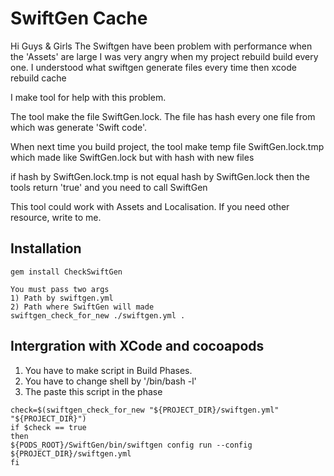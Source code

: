 # SwiftGen Cache

Hi Guys & Girls
The Swiftgen have been problem with performance when the 'Assets' are large
I was very angry when my project rebuild build every one. I understood what swiftgen generate files every time then xcode rebuild cache

I make tool for help with this problem.

The tool make the file SwiftGen.lock. The file has hash every one file from which was generate 'Swift code'.

When next time you build project, the tool make temp file SwiftGen.lock.tmp which made like SwiftGen.lock but with hash with new files

if hash by SwiftGen.lock.tmp is not equal hash by SwiftGen.lock then the tools return 'true' and you need to call SwiftGen

This tool could work with Assets and Localisation.
If you need other resource, write to me.



## Installation

```
gem install CheckSwiftGen

You must pass two args
1) Path by swiftgen.yml
2) Path where SwiftGen will made
swiftgen_check_for_new ./swiftgen.yml .
```


## Intergration with XCode and cocoapods
1) You have to make script in Build Phases.
2) You have to change shell by '/bin/bash -l'
3) The paste this script in the phase

```
check=$(swiftgen_check_for_new "${PROJECT_DIR}/swiftgen.yml" "${PROJECT_DIR}")
if $check == true
then
${PODS_ROOT}/SwiftGen/bin/swiftgen config run --config ${PROJECT_DIR}/swiftgen.yml
fi
```

